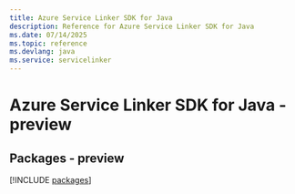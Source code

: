 ```yaml
---
title: Azure Service Linker SDK for Java
description: Reference for Azure Service Linker SDK for Java
ms.date: 07/14/2025
ms.topic: reference
ms.devlang: java
ms.service: servicelinker
---
```

# Azure Service Linker SDK for Java - preview
## Packages - preview
[!INCLUDE [packages](service-linker-index.md)]